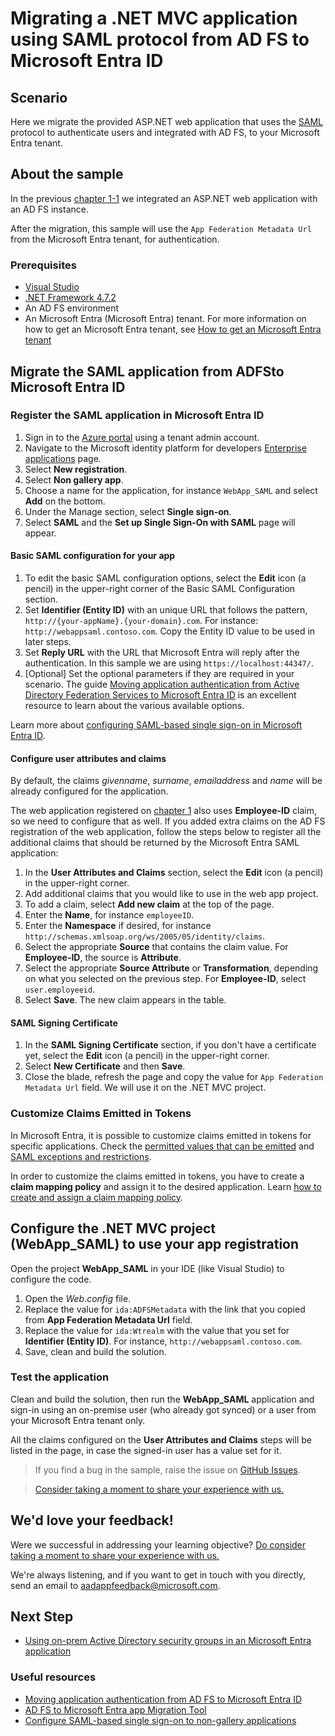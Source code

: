 # Migrating a .NET MVC application using SAML protocol from AD FS to Microsoft Entra ID

## Scenario

Here we migrate the provided ASP.NET web application that uses the [SAML](https://learn.microsoft.com/entra/identity-platform/single-sign-on-saml-protocol) protocol to authenticate users and integrated with AD FS, to your Microsoft Entra tenant.

## About the sample

In the previous [chapter 1-1](https://github.com/Azure-Samples/ms-identity-dotnet-adfs-to-aad/tree/master/1-ADFS-Host/1-1-Setup-SAML-Playground/README.md) we integrated an ASP.NET web application with an AD FS instance.

After the migration, this sample will use the `App Federation Metadata Url` from the Microsoft Entra tenant, for authentication.

### Prerequisites

- [Visual Studio](https://aka.ms/vsdownload)
- [.NET Framework 4.7.2](https://dotnet.microsoft.com/download/dotnet-framework)
- An AD FS environment
- An Microsoft Entra (Microsoft Entra) tenant. For more information on how to get an Microsoft Entra tenant, see [How to get an Microsoft Entra tenant](https://learn.microsoft.com/entra/identity-platform/quickstart-create-new-tenant)

## Migrate the SAML application from ADFSto Microsoft Entra ID

### Register the SAML application in Microsoft Entra ID

1. Sign in to the [Azure portal](https://portal.azure.com) using a tenant admin account.
1. Navigate to the Microsoft identity platform for developers [Enterprise applications](https://portal.azure.com/#blade/Microsoft_AAD_IAM/ActiveDirectoryMenuBlade/EnterpriseApps) page.
1. Select **New registration**.
1. Select **Non gallery app**.
1. Choose a name for the application, for instance `WebApp_SAML` and select **Add** on the bottom.
1. Under the Manage section, select **Single sign-on**.
1. Select **SAML** and the **Set up Single Sign-On with SAML** page will appear.

#### Basic SAML configuration for your app

1. To edit the basic SAML configuration options, select the **Edit** icon (a pencil) in the upper-right corner of the Basic SAML Configuration section.
1. Set **Identifier (Entity ID)** with an unique URL that follows the pattern, `http://{your-appName}.{your-domain}.com`. For instance: `http://webappsaml.contoso.com`. Copy the Entity ID value to be used in later steps.
1. Set **Reply URL** with the URL that Microsoft Entra will reply after the authentication. In this sample we are using `https://localhost:44347/`.
1. [Optional] Set the optional parameters if they are required in your scenario. The guide [Moving application authentication from Active Directory Federation Services to Microsoft Entra ID](https://docs.microsoft.com/azure/active-directory/manage-apps/migrate-adfs-apps-to-azure) is an excellent resource to learn about the various available options.

Learn more about [configuring SAML-based single sign-on in Microsoft Entra ID](https://docs.microsoft.com/azure/active-directory/manage-apps/configure-single-sign-on-non-gallery-applications).

#### Configure user attributes and claims

By default, the claims *givenname*, *surname*, *emailaddress* and *name* will be already configured for the application.

The web application registered on [chapter 1](https://github.com/Azure-Samples/ms-identity-dotnet-adfs-to-aad/tree/master/1-ADFS-Host/1-1-Setup-SAML-Playground/README.md) also uses **Employee-ID** claim, so we need to configure that as well. If you added extra claims on the AD FS registration of the web application, follow the steps below to register all the additional claims that should be returned by the Microsoft Entra SAML application:

1. In the **User Attributes and Claims** section, select the **Edit** icon (a pencil) in the upper-right corner.
1. Add additional claims that you would like to use in the web app project.
1. To add a claim, select **Add new claim** at the top of the page.
1. Enter the **Name**, for instance `employeeID`.
1. Enter the **Namespace** if desired, for instance `http://schemas.xmlsoap.org/ws/2005/05/identity/claims`.
1. Select the appropriate **Source** that contains the claim value. For **Employee-ID**, the source is **Attribute**.
1. Select the appropriate **Source Attribute** or **Transformation**, depending on what you selected on the previous step. For **Employee-ID**, select `user.employeeid`.
1. Select **Save**. The new claim appears in the table.

#### SAML Signing Certificate

1. In the **SAML Signing Certificate** section, if you don't have a certificate yet, select the **Edit** icon (a pencil) in the upper-right corner.
2. Select **New Certificate** and then **Save**.
3. Close the blade, refresh the page and copy the value for `App Federation Metadata Url` field. We will use it on the .NET MVC project.

### Customize Claims Emitted in Tokens

In Microsoft Entra, it is possible to customize claims emitted in tokens for specific applications. Check the [permitted values that can be emitted](https://learn.microsoft.com/entra/identity-platform/active-directory-claims-mapping#table-3-valid-id-values-per-source) and [SAML exceptions and restrictions](https://learn.microsoft.com/entra/identity-platform/active-directory-claims-mapping#exceptions-and-restrictions).

In order to customize the claims emitted in tokens, you have to create a **claim mapping policy** and assign it to the desired application. Learn [how to create and assign a claim mapping policy](https://learn.microsoft.com/entra/identity-platform/active-directory-claims-mapping#claims-mapping-policy-assignment).

## Configure the .NET MVC project (WebApp_SAML) to use your app registration

Open the project **WebApp_SAML** in your IDE (like Visual Studio) to configure the code.

1. Open the *Web.config* file.
1. Replace the value for `ida:ADFSMetadata` with the link that you copied from **App Federation Metadata Url** field.
1. Replace the value for `ida:Wtrealm` with the value that you set for **Identifier (Entity ID)**. For instance, `http://webappsaml.contoso.com`.
1. Save, clean and build the solution.

### Test the application

Clean and build the solution, then run the **WebApp_SAML** application and sign-in using an on-premise user (who already got synced) or a user from your Microsoft Entra tenant only.

All the claims configured on the **User Attributes and Claims** steps will be listed in the page, in case the signed-in user has a value set for it.

> If you find a bug in the sample, raise the issue on [GitHub Issues](../../issues).

> [Consider taking a moment to share your experience with us.](https://forms.office.com/Pages/ResponsePage.aspx?id=v4j5cvGGr0GRqy180BHbR73pcsbpbxNJuZCMKN0lURpUODFCRVg4VTk2QUE2VEFPMUZKSEJNUFhWUyQlQCN0PWcu)

## We'd love your feedback!

Were we successful in addressing your learning objective? [Do consider taking a moment to share your experience with us.](https://forms.office.com/Pages/ResponsePage.aspx?id=v4j5cvGGr0GRqy180BHbR73pcsbpbxNJuZCMKN0lURpUODFCRVg4VTk2QUE2VEFPMUZKSEJNUFhWUyQlQCN0PWcu)

We're always listening, and if you want to get in touch with you directly, send an email to <aadappfeedback@microsoft.com>.

## Next Step

- [Using on-prem Active Directory security groups in an Microsoft Entra application](../2-2-Security-Groups/README.md)

### Useful resources

- [Moving application authentication from AD FS to Microsoft Entra ID](https://docs.microsoft.com/azure/active-directory/manage-apps/migrate-adfs-apps-to-azure)
- [AD FS to Microsoft Entra app Migration Tool](https://github.com/AzureAD/Deployment-Plans/blob/master/ADFS%20to%20AzureAD%20App%20Migration/Readme.md)
- [Configure SAML-based single sign-on to non-gallery applications](https://docs.microsoft.com/azure/active-directory/manage-apps/configure-single-sign-on-non-gallery-applications)
